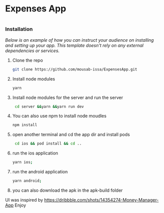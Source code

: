 <h1>Expenses App<h1 />
  
  ### Installation

_Below is an example of how you can instruct your audience on installing and setting up your app. This template doesn't rely on any external dependencies or services._

1. Clone the repo
    ```sh
   git clone https://github.com/mousab-issa/ExpensesApp.git
   ```
2. Install node modules
   ```sh
   yarn
   ```
3. Install node modules for the server and run the server 
   ```sh
    cd server &&yarn &&yarn run dev
   ```
4. You can also use npm to install node moudles 
   ```sh
   npm install
   ```
5. open another terminal and cd the app dir and install pods 
   ```sh
    cd ios && pod install && cd ..
   ```
6. run the ios application  
   ```sh
   yarn ios;
   ```
  
7. run the android application  
   ```sh 
   yarn android;
   ```
   
8. you can also download the apk in the apk-build folder
  
  UI was inspired by https://dribbble.com/shots/14354274-Money-Manager-App
  Enjoy
  
